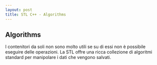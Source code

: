```yaml
---
layout: post
title: STL C++ - Algorithms
---
```


## Algorithms

I contenitori da soli non sono molto utili se su di essi non è possibile eseguire delle operazioni. La STL offre una ricca collezione di algoritmi standard per manipolare i dati che vengono salvati.